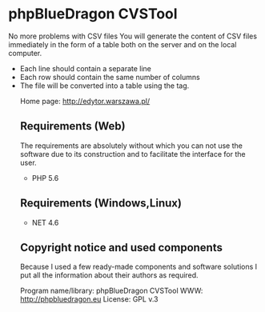 # phpBlueDragon CVSTool

No more problems with CSV files
You will generate the content of CSV files immediately in the form of a table both on the server and on the local computer.
- Each line should contain a separate line
- Each row should contain the same number of columns
- The file will be converted into a table using the <table> tag.

Home page: http://edytor.warszawa.pl/

## Requirements (Web)

The requirements are absolutely without which you can not use the software due to its construction and to facilitate the interface for the user.

- PHP 5.6

## Requirements (Windows,Linux)

- NET 4.6

## Copyright notice and used components

Because I used a few ready-made components and software solutions I put all the information about their authors as required.

Program name/library: phpBlueDragon CVSTool
WWW: http://phpbluedragon.eu
License: GPL v.3
